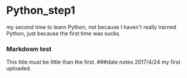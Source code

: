 # Python_step1
my second time to learn Python, not because I haven't really lrarned Python, just because the first time was sucks.
### Markdown test
This title must be little than the first. 
###date notes
2017/4/24 my first uploaded.
